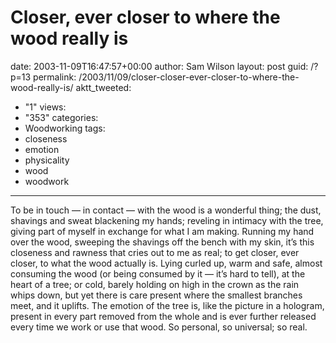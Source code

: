 Closer, ever closer to where the wood really is
===============================================

date: 2003-11-09T16:47:57+00:00
author: Sam Wilson
layout: post
guid: /?p=13
permalink: /2003/11/09/closer-closer-ever-closer-to-where-the-wood-really-is/
aktt_tweeted:
  - "1"
views:
  - "353"
categories:
  - Woodworking
tags:
  - closeness
  - emotion
  - physicality
  - wood
  - woodwork
---
To be in touch — in contact — with the wood is a wonderful thing; the dust, shavings and sweat blackening my hands; reveling in intimacy with the tree, giving part of myself in exchange for what I am making. Running my hand over the wood, sweeping the shavings off the bench with my skin, it’s this closeness and rawness that cries out to me as real; to get closer, ever closer, to what the wood actually is. Lying curled up, warm and safe, almost consuming the wood (or being consumed by it — it’s hard to tell), at the heart of a tree; or cold, barely holding on high in the crown as the rain whips down, but yet there is care present where the smallest branches meet, and it uplifts. The emotion of the tree is, like the picture in a hologram, present in every part removed from the whole and is ever further released every time we work or use that wood. So personal, so universal; so real.
